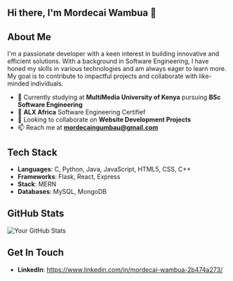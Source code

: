 ## Hi there, I'm Mordecai Wambua 👋

## About Me
I'm a passionate developer with a keen interest in building innovative and efficient solutions. With a background in Software Engineering, I have honed my skills in various technologies and am always eager to learn more. My goal is to contribute to impactful projects and collaborate with like-minded individuals.

- 💼 Currently studying at **MultiMedia University of Kenya** pursuing **BSc Software Engineering**
- 🌱 **ALX Africa** Software Engineering Certifief
- 👯 Looking to collaborate on **Website Development Projects**
- 📫 Reach me at **mordecaingumbau@gmail.com**

## Tech Stack
- **Languages**: C, Python, Java, JavaScript, HTML5, CSS, C++
- **Frameworks**: Flask, React, Express
- **Stack**: MERN
- **Databases**: MySQL, MongoDB

<!--
## Projects
Here are a few highlights of my work:

### [Project 1]
- **Description**: Brief description of the project.
- **Technologies**: [Technologies Used]
- **GitHub Repo**: [Link to GitHub Repository]

### [Project 2]
- **Description**: Brief description of the project.
- **Technologies**: [Technologies Used]
- **GitHub Repo**: [Link to GitHub Repository]

### [Project 3]
- **Description**: Brief description of the project.
- **Technologies**: [Technologies Used]
- **GitHub Repo**: [Link to GitHub Repository]

## Blogs & Articles
I enjoy writing about technology and sharing my knowledge with the community. Check out some of my recent articles:

- **[Article Title 1]**: Brief description and [Link to Article]
- **[Article Title 2]**: Brief description and [Link to Article]
- **[Article Title 3]**: Brief description and [Link to Article]
-->

## GitHub Stats
![Your GitHub Stats](https://github-readme-stats.vercel.app/api?username=Mordecai-Wambua&show_icons=true&theme=radical)

## Get In Touch
- **LinkedIn**: https://www.linkedin.com/in/mordecai-wambua-2b474a273/

<!-- **Personal Website**: [Your Personal Website] -->
